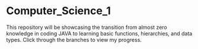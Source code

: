 # Computer_Science_1
This repository will be showcasing the transition from almost zero knowledge in coding JAVA to learning basic functions, hierarchies, and data types. Click through the branches to view my progress.
